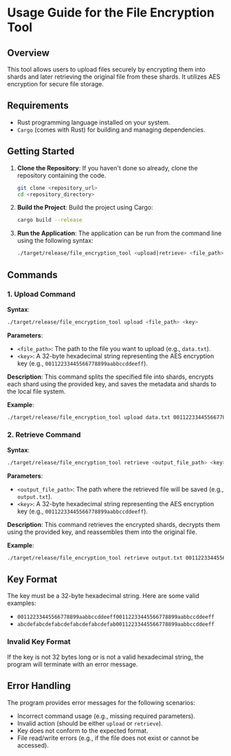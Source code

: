 
# Usage Guide for the File Encryption Tool

## Overview

This tool allows users to upload files securely by encrypting them into shards and later retrieving the original file from these shards. It utilizes AES encryption for secure file storage.

## Requirements

- Rust programming language installed on your system.
- `Cargo` (comes with Rust) for building and managing dependencies.

## Getting Started

1. **Clone the Repository**:
   If you haven't done so already, clone the repository containing the code.

   ```bash
   git clone <repository_url>
   cd <repository_directory>
   ```

2. **Build the Project**:
   Build the project using Cargo:

   ```bash
   cargo build --release
   ```

3. **Run the Application**:
   The application can be run from the command line using the following syntax:

   ```bash
   ./target/release/file_encryption_tool <upload|retrieve> <file_path> <key>
   ```

## Commands

### 1. Upload Command

**Syntax**:

```bash
./target/release/file_encryption_tool upload <file_path> <key>
```

**Parameters**:
- `<file_path>`: The path to the file you want to upload (e.g., `data.txt`).
- `<key>`: A 32-byte hexadecimal string representing the AES encryption key (e.g., `00112233445566778899aabbccddeeff`).

**Description**:
This command splits the specified file into shards, encrypts each shard using the provided key, and saves the metadata and shards to the local file system.

**Example**:

```bash
./target/release/file_encryption_tool upload data.txt 00112233445566778899aabbccddeeff
```

### 2. Retrieve Command

**Syntax**:

```bash
./target/release/file_encryption_tool retrieve <output_file_path> <key>
```

**Parameters**:
- `<output_file_path>`: The path where the retrieved file will be saved (e.g., `output.txt`).
- `<key>`: A 32-byte hexadecimal string representing the AES encryption key (e.g., `00112233445566778899aabbccddeeff`).

**Description**:
This command retrieves the encrypted shards, decrypts them using the provided key, and reassembles them into the original file.

**Example**:

```bash
./target/release/file_encryption_tool retrieve output.txt 00112233445566778899aabbccddeeff00112233445566778899aabbccddeeff
```

## Key Format

The key must be a 32-byte hexadecimal string. Here are some valid examples:

- `00112233445566778899aabbccddeeff00112233445566778899aabbccddeeff`
- `abcdefabcdefabcdefabcdefabcdefab00112233445566778899aabbccddeeff`

### Invalid Key Format

If the key is not 32 bytes long or is not a valid hexadecimal string, the program will terminate with an error message.

## Error Handling

The program provides error messages for the following scenarios:

- Incorrect command usage (e.g., missing required parameters).
- Invalid action (should be either `upload` or `retrieve`).
- Key does not conform to the expected format.
- File read/write errors (e.g., if the file does not exist or cannot be accessed).
